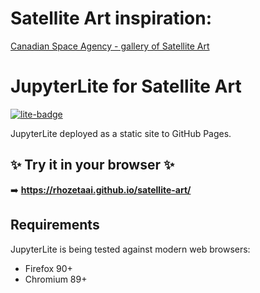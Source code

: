 # Satellite Art inspiration:

[Canadian Space Agency - gallery of Satellite Art](https://www.asc-csa.gc.ca/eng/satellites/earth-observation/satelliteart/)


# JupyterLite for Satellite Art

[![lite-badge](https://jupyterlite.rtfd.io/en/latest/_static/badge.svg)](https://rhozetaai.github.io/satellite-art/)

JupyterLite deployed as a static site to GitHub Pages.

## ✨ Try it in your browser ✨

➡️ **https://rhozetaai.github.io/satellite-art/**

## Requirements

JupyterLite is being tested against modern web browsers:

- Firefox 90+
- Chromium 89+
